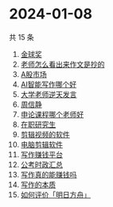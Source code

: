 # 2024-01-08

共 15 条

<!-- BEGIN -->
<!-- 最后更新时间 Mon Jan 08 2024 19:08:04 GMT+0800 (China Standard Time) -->

1. [金球奖](https://www.zhihu.com/search?q=金球奖)
1. [老师怎么看出来作文是抄的](https://www.zhihu.com/search?q=老师怎么看出来作文是抄的)
1. [A股市场](https://www.zhihu.com/search?q=A股市场)
1. [AI智能写作哪个好](https://www.zhihu.com/search?q=AI智能写作哪个好)
1. [大学老师逆天发言](https://www.zhihu.com/search?q=大学老师逆天发言)
1. [周信静](https://www.zhihu.com/search?q=周信静)
1. [申论课程哪个老师好](https://www.zhihu.com/search?q=申论课程哪个老师好)
1. [在职研究生](https://www.zhihu.com/search?q=在职研究生)
1. [剪辑视频的软件](https://www.zhihu.com/search?q=剪辑视频的软件)
1. [电脑剪辑软件](https://www.zhihu.com/search?q=电脑剪辑软件)
1. [写作赚钱平台](https://www.zhihu.com/search?q=写作赚钱平台)
1. [公考时政汇总](https://www.zhihu.com/search?q=公考时政汇总)
1. [写作真的能赚钱吗](https://www.zhihu.com/search?q=写作真的能赚钱吗)
1. [写作的本质](https://www.zhihu.com/search?q=写作的本质)
1. [如何评价「明日方舟」](https://www.zhihu.com/search?q=如何评价「明日方舟」)

<!-- END -->
